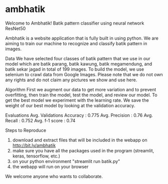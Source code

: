 # ambhatik
Welcome to Ambhatik!
Batik pattern classifier using neural network ResNet50

Ambhatik is a website application that is fully built in using python.
We are aiming to train our machine to recognize and classify batik pattern in images. 

Data
We have selected four classes of batik pattern that we use in our model which are batik parang, batik kawung, batik megamendung, and batik sekar jagad in total of 199 images.
To build the model, we use selenium to crawl data from Google Images. Please note that we do not own any rights and do not claim any pictures we show and use here.

Algorithm
First we augment our data to get more variation and to prevent overfitting, then train the model, test the model, and review our model.
To get the best model we experiment with the learning rate. We save the weight of our best model by looking at the validation accuracy.

Evaluations
Avg. Validations Accuracy : 0.775
Avg. Precision : 0.76
Avg. Recall : 0.752
Avg. f-1 score : 0.74


Steps to Reproduce
1. download and extract files that will be included in the webapp on http://bit.ly/ambhatik
2. make sure you have all the packages used in the program (streamlit, keras, tensorflow, etc.)
3. on your python environment "streamlit run batik.py"
4. the webapp will run on your browser

We welcome anyone who wants to collaborate.
